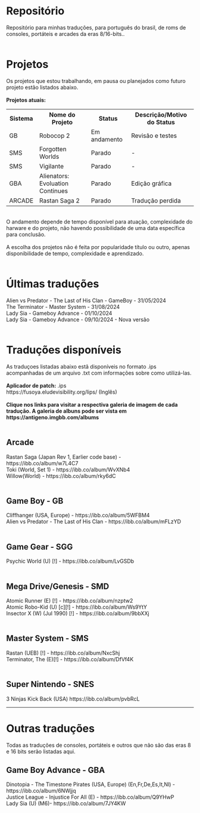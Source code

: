 # Repositório
Repositório para minhas traduções, para português do brasil, de roms de consoles, portáteis e arcades da eras 8/16-bits..
<br>
<br>
# Projetos
Os projetos que estou trabalhando, em pausa ou planejados como futuro projeto estão listados abaixo.
<br>
<br>
<b>Projetos atuais:</b>
<table>
  <tr>
    <th>Sistema</th>
    <th>Nome do Projeto</th>
    <th>Status</th>
    <th>Descrição/Motivo do Status</th>
  </tr>
  <tr>
    <td>GB</td>
    <td>Robocop 2</td>
    <td>Em andamento</td>
    <td>Revisão e testes</td>
  </tr>
    <tr>
    <td>SMS</td>
    <td>Forgotten Worlds</td>
    <td>Parado</td>
    <td>-</td>
  </tr>
  <tr>
    <td>SMS</td>
    <td>Vigilante</td>
    <td>Parado</td>
    <td>-</td>
  </tr>
  <tr>
    <td>GBA</td>
    <td>Alienators: Evoluation Continues</td>
    <td>Parado</td>
    <td>Edição gráfica</td>
  </tr>
    <tr>
    <td>ARCADE</td>
    <td>Rastan Saga 2</td>
    <td>Parado</td>
    <td>Tradução perdida</td>
  </tr>
</table>
<br>
O andamento depende de tempo disponível para atuação, complexidade do harware e do projeto, não havendo possibilidade de uma data específica para conclusão.
<br>
<br>
A escolha dos projetos não é feita por popularidade título ou outro, apenas disponibilidade de tempo, complexidade e aprendizado. 
<br>
<br>
<h1>Últimas traduções</h1>
Alien vs Predator - The Last of His Clan - GameBoy - 31/05/2024<br>
The Terminator - Master System - 31/08/2024<br>
Lady Sia - Gameboy Advance - 01/10/2024<br>
Lady Sia - Gameboy Advance - 09/10/2024 - Nova versão
<br>
<br>
<h1>Traduções disponíveis</h1>
As traduçoes listadas abaixo estã disponíveis no formato .ips acompanhadas de um arquivo .txt com informações sobre como utilizá-las.<br>
<br>
<b>Aplicador de patch:</b> .ips
<br>
https://fusoya.eludevisibility.org/lips/ (Inglês)
<br>
<br>
<b>Clique nos links para visitar a respectiva galeria de imagem de cada tradução. A galeria de albuns pode ser vista em https://antigeno.imgbb.com/albums</b>
<br>
<br>
<h2>Arcade</h2>
Rastan Saga (Japan Rev 1, Earlier code base) - https://ibb.co/album/w7L4C7 
<br>
Toki (World, Set 1) - https://ibb.co/album/WvXNb4
<br>
Willow(World) - https://ibb.co/album/rky6dC
<br>
<br>
<h2>Game Boy - GB </h2>
Cliffhanger (USA, Europe) - https://ibb.co/album/5WFBM4
<br>
Alien vs Predator - The Last of His Clan - https://ibb.co/album/mFLzYD
<br>
<br>
<h2>Game Gear - SGG</h2>
Psychic World (U) [!] - https://ibb.co/album/LvGSDb
<br>
<br>
<h2>Mega Drive/Genesis - SMD</h2>
Atomic Runner (E) [!] - https://ibb.co/album/nzptw2<br>
Atomic Robo-Kid (U) [c][!] - https://ibb.co/album/Ws9YtY<br>
Insector X (W) (Jul 1990) [!] - https://ibb.co/album/9bbXXj
<br>
<br>
<h2>Master System - SMS</h2>
Rastan (UEB) [!] - https://ibb.co/album/NxcShj<br>
Terminator, The (E)[!] - https://ibb.co/album/DfVf4K
<br>
<br>
<h2>Super Nintendo - SNES</h2>
3 Ninjas Kick Back (USA) https://ibb.co/album/pvbRcL
<hr>
<h1>Outras traduções</h1>
Todas as traduções de consoles, portáteis e outros que não são das eras 8 e 16 bits serão listadas aqui.
<h2>Game Boy Advance - GBA</h2>
Dinotopia - The Timestone Pirates (USA, Europe) (En,Fr,De,Es,It,Nl) - https://ibb.co/album/6NWjjq<br>
Justice League - Injustice For All (E) - https://ibb.co/album/Q9YHwP<br>
Lady Sia (U) (M6)- https://ibb.co/album/7JY4KW
